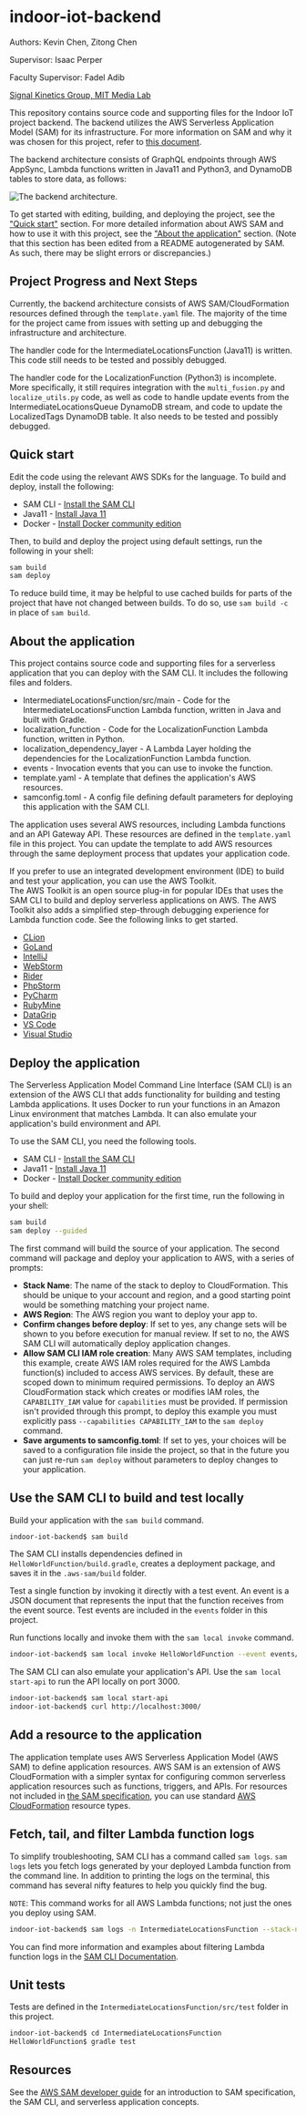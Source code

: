 # indoor-iot-backend

Authors: Kevin Chen, Zitong Chen

Supervisor: Isaac Perper

Faculty Supervisor: Fadel Adib

[Signal Kinetics Group, MIT Media Lab](https://www.media.mit.edu/groups/signal-kinetics/overview/)

This repository contains source code and supporting files for the Indoor IoT project backend. The backend utilizes the AWS Serverless Application Model (SAM) for its infrastructure. For more information on SAM and why it was chosen for this project, refer to [this document](why_sam.pdf).

The backend architecture consists of GraphQL endpoints through AWS AppSync, Lambda functions written in Java11 and Python3, and DynamoDB tables to store data, as follows:

![The backend architecture.](IndoorIoTBackendAWSArchitecture.png)

To get started with editing, building, and deploying the project, see the ["Quick start"](#quick-start) section. For more detailed information about AWS SAM and how to use it with this project, see the ["About the application"](#about-the-application) section. (Note that this section has been edited from a README autogenerated by SAM. As such, there may be slight errors or discrepancies.)

## Project Progress and Next Steps

Currently, the backend architecture consists of AWS SAM/CloudFormation resources defined through the `template.yaml` file. The majority of the time for the project came from issues with setting up and debugging the infrastructure and architecture.

The handler code for the IntermediateLocationsFunction (Java11) is written. This code still needs to be tested and possibly debugged.

The handler code for the LocalizationFunction (Python3) is incomplete. More specifically, it still requires integration with the `multi_fusion.py` and `localize_utils.py` code, as well as code to handle update events from the IntermediateLocationsQueue DynamoDB stream, and code to update the LocalizedTags DynamoDB table. It also needs to be tested and possibly debugged. 

## Quick start

Edit the code using the relevant AWS SDKs for the language. To build and deploy, install the following:

* SAM CLI - [Install the SAM CLI](https://docs.aws.amazon.com/serverless-application-model/latest/developerguide/serverless-sam-cli-install.html)
* Java11 - [Install Java 11](https://docs.aws.amazon.com/corretto/latest/corretto-11-ug/downloads-list.html)
* Docker - [Install Docker community edition](https://hub.docker.com/search/?type=edition&offering=community)

Then, to build and deploy the project using default settings, run the following in your shell:

```bash
sam build
sam deploy
```

To reduce build time, it may be helpful to use cached builds for parts of the project that have not changed between builds. To do so, use `sam build -c` in place of `sam build`.

## About the application

This project contains source code and supporting files for a serverless application that you can deploy with the SAM CLI. It includes the following files and folders.

- IntermediateLocationsFunction/src/main - Code for the IntermediateLocationsFunction Lambda function, written in Java and built with Gradle.
- localization_function - Code for the LocalizationFunction Lambda function, written in Python.
- localization_dependency_layer - A Lambda Layer holding the dependencies for the LocalizationFunction Lambda function.
- events - Invocation events that you can use to invoke the function.
- template.yaml - A template that defines the application's AWS resources.
- samconfig.toml - A config file defining default parameters for deploying this application with the SAM CLI.

The application uses several AWS resources, including Lambda functions and an API Gateway API. These resources are defined in the `template.yaml` file in this project. You can update the template to add AWS resources through the same deployment process that updates your application code.

If you prefer to use an integrated development environment (IDE) to build and test your application, you can use the AWS Toolkit.  
The AWS Toolkit is an open source plug-in for popular IDEs that uses the SAM CLI to build and deploy serverless applications on AWS. The AWS Toolkit also adds a simplified step-through debugging experience for Lambda function code. See the following links to get started.

* [CLion](https://docs.aws.amazon.com/toolkit-for-jetbrains/latest/userguide/welcome.html)
* [GoLand](https://docs.aws.amazon.com/toolkit-for-jetbrains/latest/userguide/welcome.html)
* [IntelliJ](https://docs.aws.amazon.com/toolkit-for-jetbrains/latest/userguide/welcome.html)
* [WebStorm](https://docs.aws.amazon.com/toolkit-for-jetbrains/latest/userguide/welcome.html)
* [Rider](https://docs.aws.amazon.com/toolkit-for-jetbrains/latest/userguide/welcome.html)
* [PhpStorm](https://docs.aws.amazon.com/toolkit-for-jetbrains/latest/userguide/welcome.html)
* [PyCharm](https://docs.aws.amazon.com/toolkit-for-jetbrains/latest/userguide/welcome.html)
* [RubyMine](https://docs.aws.amazon.com/toolkit-for-jetbrains/latest/userguide/welcome.html)
* [DataGrip](https://docs.aws.amazon.com/toolkit-for-jetbrains/latest/userguide/welcome.html)
* [VS Code](https://docs.aws.amazon.com/toolkit-for-vscode/latest/userguide/welcome.html)
* [Visual Studio](https://docs.aws.amazon.com/toolkit-for-visual-studio/latest/user-guide/welcome.html)

## Deploy the application

The Serverless Application Model Command Line Interface (SAM CLI) is an extension of the AWS CLI that adds functionality for building and testing Lambda applications. It uses Docker to run your functions in an Amazon Linux environment that matches Lambda. It can also emulate your application's build environment and API.

To use the SAM CLI, you need the following tools.

* SAM CLI - [Install the SAM CLI](https://docs.aws.amazon.com/serverless-application-model/latest/developerguide/serverless-sam-cli-install.html)
* Java11 - [Install Java 11](https://docs.aws.amazon.com/corretto/latest/corretto-11-ug/downloads-list.html)
* Docker - [Install Docker community edition](https://hub.docker.com/search/?type=edition&offering=community)

To build and deploy your application for the first time, run the following in your shell:

```bash
sam build
sam deploy --guided
```

The first command will build the source of your application. The second command will package and deploy your application to AWS, with a series of prompts:

* **Stack Name**: The name of the stack to deploy to CloudFormation. This should be unique to your account and region, and a good starting point would be something matching your project name.
* **AWS Region**: The AWS region you want to deploy your app to.
* **Confirm changes before deploy**: If set to yes, any change sets will be shown to you before execution for manual review. If set to no, the AWS SAM CLI will automatically deploy application changes.
* **Allow SAM CLI IAM role creation**: Many AWS SAM templates, including this example, create AWS IAM roles required for the AWS Lambda function(s) included to access AWS services. By default, these are scoped down to minimum required permissions. To deploy an AWS CloudFormation stack which creates or modifies IAM roles, the `CAPABILITY_IAM` value for `capabilities` must be provided. If permission isn't provided through this prompt, to deploy this example you must explicitly pass `--capabilities CAPABILITY_IAM` to the `sam deploy` command.
* **Save arguments to samconfig.toml**: If set to yes, your choices will be saved to a configuration file inside the project, so that in the future you can just re-run `sam deploy` without parameters to deploy changes to your application.


## Use the SAM CLI to build and test locally

Build your application with the `sam build` command.

```bash
indoor-iot-backend$ sam build
```

The SAM CLI installs dependencies defined in `HelloWorldFunction/build.gradle`, creates a deployment package, and saves it in the `.aws-sam/build` folder.

Test a single function by invoking it directly with a test event. An event is a JSON document that represents the input that the function receives from the event source. Test events are included in the `events` folder in this project.

Run functions locally and invoke them with the `sam local invoke` command.

```bash
indoor-iot-backend$ sam local invoke HelloWorldFunction --event events/event.json
```

The SAM CLI can also emulate your application's API. Use the `sam local start-api` to run the API locally on port 3000.

```bash
indoor-iot-backend$ sam local start-api
indoor-iot-backend$ curl http://localhost:3000/
```

## Add a resource to the application

The application template uses AWS Serverless Application Model (AWS SAM) to define application resources. AWS SAM is an extension of AWS CloudFormation with a simpler syntax for configuring common serverless application resources such as functions, triggers, and APIs. For resources not included in [the SAM specification](https://github.com/awslabs/serverless-application-model/blob/master/versions/2016-10-31.md), you can use standard [AWS CloudFormation](https://docs.aws.amazon.com/AWSCloudFormation/latest/UserGuide/aws-template-resource-type-ref.html) resource types.


## Fetch, tail, and filter Lambda function logs

To simplify troubleshooting, SAM CLI has a command called `sam logs`. `sam logs` lets you fetch logs generated by your deployed Lambda function from the command line. In addition to printing the logs on the terminal, this command has several nifty features to help you quickly find the bug.

`NOTE`: This command works for all AWS Lambda functions; not just the ones you deploy using SAM.

```bash
indoor-iot-backend$ sam logs -n IntermediateLocationsFunction --stack-name indoor-iot-backend --tail
```

You can find more information and examples about filtering Lambda function logs in the [SAM CLI Documentation](https://docs.aws.amazon.com/serverless-application-model/latest/developerguide/serverless-sam-cli-logging.html).

## Unit tests

Tests are defined in the `IntermediateLocationsFunction/src/test` folder in this project.

```bash
indoor-iot-backend$ cd IntermediateLocationsFunction
HelloWorldFunction$ gradle test
```

## Resources

See the [AWS SAM developer guide](https://docs.aws.amazon.com/serverless-application-model/latest/developerguide/what-is-sam.html) for an introduction to SAM specification, the SAM CLI, and serverless application concepts.